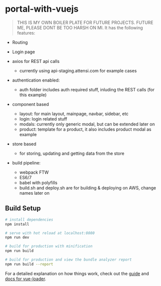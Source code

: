 # portal-with-vuejs

> THIS IS MY OWN BOILER PLATE FOR FUTURE PROJECTS. FUTURE ME, PLEASE DONT BE TOO HARSH ON MI.
It has the following features:
- Routing
- Login page
- axios for REST api calls 
    - currently using api-staging.attensi.com for example cases

- authentication enabled:
    - auth folder includes auth required stuff, inluding the REST calls (for this example)

- component based
    - layout: for main layout, mainpage, navbar, sidebar, etc
    - login: login related stuff
    - modals: currently only generic modal, but can be extended later on
    - product: template for a product, it also includes product modal as example

- store based
    - for storing, updating and getting data from the store


- build pipeline:
    - webpack FTW
    - ES6/7
    - babel with polyfills
    - build.sh and deploy.sh are for building & deploying on AWS, change names later on

## Build Setup

``` bash
# install dependencies
npm install

# serve with hot reload at localhost:8080
npm run dev

# build for production with minification
npm run build

# build for production and view the bundle analyzer report
npm run build --report
```

For a detailed explanation on how things work, check out the [guide](http://vuejs-templates.github.io/webpack/) and [docs for vue-loader](http://vuejs.github.io/vue-loader).
